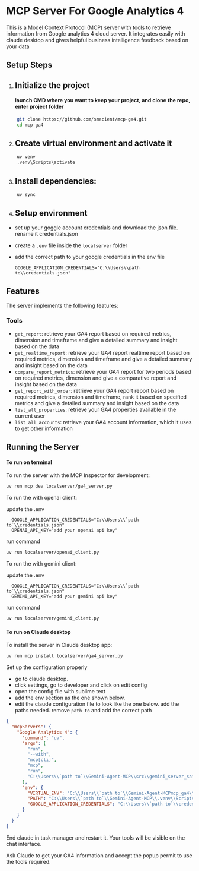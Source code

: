 # MCP Server For Google Analytics 4

This is a Model Context Protocol (MCP) server with tools to retrieve information from Google analytics 4 cloud server. It integrates easily with claude desktop and gives helpful business intelligence feedback based on your data

## Setup Steps

1.  ## Initialize the project 
    #### launch CMD where you want to keep your project, and clone the repo, enter project folder
```bash
    git clone https://github.com/smacient/mcp-ga4.git
    cd mcp-ga4
```

2.  ## Create virtual environment and activate it
```bash
    uv venv
    .venv\Scripts\activate
  ```

3.  ## Install dependencies:
```bash
    uv sync
```

4.  ## Setup environment
- set up your goggle account credentials and download the json file. rename it credentials.json
- create a `.env` file inside the `localserver` folder
- add the correct path to your google credentials in the env file

    `GOOGLE_APPLICATION_CREDENTIALS="C:\\Users\\path to\\credentials.json"`


## Features

The server implements the following features:

### Tools
- `get_report`: retrieve your GA4 report based on required metrics, dimension and timeframe and give a detailed summary and insight based on the data
- `get_realtime_report`: retrieve your GA4 report realtime report based on required metrics, dimension and timeframe and give a detailed summary and insight based on the data
- `compare_report_metrics`: retrieve your GA4 report for two periods based on required metrics, dimension and give a comparative report and insight based on the data
- `get_report_with_order`: retrieve your GA4 report report based on required metrics, dimension and timeframe, rank it based on specified metrics and give a detailed summary and insight based on the data
- `list_all_properties`: retrieve your GA4 properties available in the current user
- `list_all_accounts`: retrieve your GA4 account information, which it uses to get other information

## Running the Server

#### To run on terminal

To run the server with the MCP Inspector for development:
```bash
uv run mcp dev localserver/ga4_server.py
```

To run the with openai client: 

update the .env
  ```ENV
    GOOGLE_APPLICATION_CREDENTIALS="C:\\Users\\`path to`\\credentials.json"
    OPENAI_API_KEY="add your openai api key"
  ```
run command
```bash
uv run localserver/openai_client.py
```

To run the with gemini client: 

update the .env
  ```ENV
    GOOGLE_APPLICATION_CREDENTIALS="C:\\Users\\`path to`\\credentials.json"
    GEMINI_API_KEY="add your gemini api key"
  ```
run command
```bash
uv run localserver/gemini_client.py
```

#### To run on Claude desktop

To install the server in Claude desktop app:
```bash
uv run mcp install localserver/ga4_server.py
```
Set up the configuration properly
- go to claude desktop.
- click settings, go to developer and click on edit config
- open the config file with sublime text
- add the env section as the one shown below.
- edit the claude configuration file to look like the one below. add the paths needed. remove `path to` and add the correct path

```JSON
{
  "mcpServers": {
    "Google Analytics 4": {
      "command": "uv",
      "args": [
        "run",
        "--with",
        "mcp[cli]",
        "mcp",
        "run",
        "C:\\Users\\`path to`\\Gemini-Agent-MCP\\src\\gemini_server_sample.py"
      ],
      "env": {
        "VIRTUAL_ENV": "C:\\Users\\`path to`\\Gemini-Agent-MCPmcp_ga4\\.venv",
        "PATH": "C:\\Users\\`path to`\\Gemini-Agent-MCP\\.venv\\Scripts;${PATH}",
        "GOOGLE_APPLICATION_CREDENTIALS": "C:\\Users\\`path to`\\credentials.json"
      }
    }
  }
}

```

 End claude in task manager and restart it. Your tools will be visible on the chat interface.

 Ask Claude to get your GA4 information and accept the popup permit to use the tools required.
